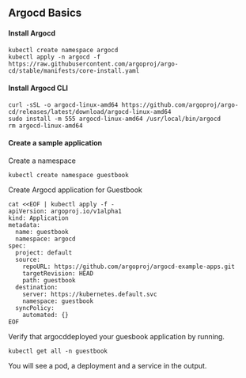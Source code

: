 ## Argocd Basics

#### Install Argocd

```
kubectl create namespace argocd
kubectl apply -n argocd -f https://raw.githubusercontent.com/argoproj/argo-cd/stable/manifests/core-install.yaml
```

#### Install Argocd CLI

```
curl -sSL -o argocd-linux-amd64 https://github.com/argoproj/argo-cd/releases/latest/download/argocd-linux-amd64
sudo install -m 555 argocd-linux-amd64 /usr/local/bin/argocd
rm argocd-linux-amd64
```

#### Create a sample application

Create a namespace

```
kubectl create namespace guestbook
```

Create Argocd application for Guestbook
```
cat <<EOF | kubectl apply -f -
apiVersion: argoproj.io/v1alpha1
kind: Application
metadata:
  name: guestbook
  namespace: argocd
spec:
  project: default
  source:
    repoURL: https://github.com/argoproj/argocd-example-apps.git
    targetRevision: HEAD
    path: guestbook
  destination:
    server: https://kubernetes.default.svc
    namespace: guestbook
  syncPolicy:
    automated: {}
EOF
```


Verify that argocddeployed your guesbook application by running.


```
kubectl get all -n guestbook
```

You will see a pod, a deployment and a service in the output.


